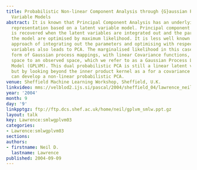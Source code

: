 ```yaml
---
title: Probabilistic Non-linear Component Analysis through {G}aussian Process Latent
  Variable Models
abstract: It is known that Principal Component Analysis has an underlying probabilistic
  representation based on a latent variable model. Principal component analysis (PCA)
  is recovered when the latent variables are integrated out and the parameters of
  the model are optimised by maximum likelihood. It is less well known that the dual
  approach of integrating out the parameters and optimising with respect to the latent
  variables also leads to PCA. The marginalised likelihood in this case takes the
  form of Gaussian process mappings, with linear Covariance functions, from a latent
  space to an observed space, which we refer to as a Gaussian Process Latent Variable
  Model (GPLVM). This dual probabilistic PCA is still a linear latent variable model,
  but by looking beyond the inner product kernel as a for a covariance function we
  can develop a non-linear probabilistic PCA.
venue: Sheffield Machine Learning Workshop, Sheffield, U.K.
linkvideo: mms://velblod2.ijs.si/pascal/2004/sheffield_04/lawrence_neil/lawrence_neil_00.wmv
year: '2004'
month: 9
day: '9'
linkpptgz: ftp://ftp.dcs.shef.ac.uk/home/neil/gplvm_smlw.ppt.gz
layout: talk
key: Lawrence:smlwgplvm03
categories:
- Lawrence:smlwgplvm03
sections: 
authors:
- firstname: Neil D.
  lastname: Lawrence
published: 2004-09-09
---
```

